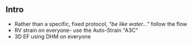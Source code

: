 ## Intro

- Rather than a specific, fixed protocol, _"be like water..."_  follow the flow
- RV strain on everyone- use the Auto-Strain "A3C"
- 3D EF using DHM on everyone